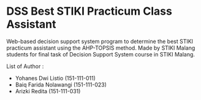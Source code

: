 # DSS Best STIKI Practicum Class Assistant

Web-based decision support system program to determine the best STIKI practicum assistant using the AHP-TOPSIS method.
Made by STIKI Malang students for final task of Decision Support System course in STIKI Malang.

List of Author :
- Yohanes Dwi Listio (151-111-011)
- Baiq Farida Nolawangi (151-111-023)
- Arizki Redita (151-111-031)
